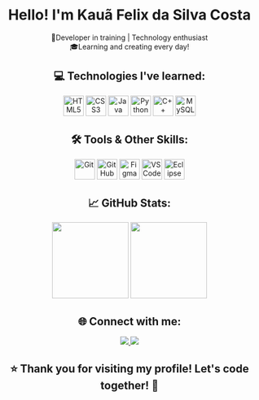 <h1 align="center">Hello! I'm Kauã Felix da Silva Costa</h1>

<p align="center">
  🚀Developer in training | Technology enthusiast <br>
  🎓Learning and creating every day!
</p>


  <h2 align = "center"> 💻 Technologies I've learned: </h2>

<p align="center">
  <img src="https://cdn.jsdelivr.net/gh/devicons/devicon/icons/html5/html5-original.svg" alt="HTML5" width="40" height="40"/>
  <img src="https://cdn.jsdelivr.net/gh/devicons/devicon/icons/css3/css3-original.svg" alt="CSS3" width="40" height="40"/>
  <img src="https://cdn.jsdelivr.net/gh/devicons/devicon/icons/java/java-original.svg" alt="Java" width="40" height="40"/>
  <img src="https://cdn.jsdelivr.net/gh/devicons/devicon/icons/python/python-original.svg" alt="Python" width="40" height="40"/>
  <img src="https://cdn.jsdelivr.net/gh/devicons/devicon/icons/cplusplus/cplusplus-original.svg" alt="C++" width="40" height="40"/>
  <img src="https://cdn.jsdelivr.net/gh/devicons/devicon/icons/mysql/mysql-original.svg" alt="MySQL" width="40" height="40"/>
</p>


 <h2 align = "center"> 🛠️ Tools & Other Skills: </h2>

<p align="center">
  <img src="https://cdn.jsdelivr.net/gh/devicons/devicon/icons/git/git-original.svg" alt="Git" width="40" height="40"/>
  <img src="https://cdn.jsdelivr.net/gh/devicons/devicon/icons/github/github-original.svg" alt="GitHub" width="40" height="40"/>
  <img src="https://cdn.jsdelivr.net/gh/devicons/devicon/icons/figma/figma-original.svg" alt="Figma" width="40" height="40"/>
  <img src="https://cdn.jsdelivr.net/gh/devicons/devicon/icons/vscode/vscode-original.svg" alt="VS Code" width="40" height="40"/>
  <img src="https://cdn.jsdelivr.net/gh/devicons/devicon/icons/eclipse/eclipse-original.svg" alt="Eclipse" width="40" height="40"/>
</p>




<h2 align= "center"> 📈 GitHub Stats: </h2>

<p align="center">
  <img height="150em" src="https://github-readme-stats.vercel.app/api?username=kauaafeelix&show_icons=true&theme=radical&count_private=true"/>
  <img height="150em" src="https://github-readme-stats.vercel.app/api/top-langs/?username=kauaafeelix&layout=compact&theme=radical"/>
</p>



<h2 align = "center"> 🌐 Connect with me: </h2>

<p align="center">
  <a href="https://www.linkedin.com/in/seuusuario/" target="_blank">
    <img src="https://img.shields.io/badge/-LinkedIn-blue?style=for-the-badge&logo=linkedin&logoColor=white"/>
  </a>
  <a href="mailto:kfelixcosta11@gmail.com">
    <img src="https://img.shields.io/badge/-Gmail-D14836?style=for-the-badge&logo=gmail&logoColor=white"/>
  </a>
</p>


  <h2 align = "center" >⭐ Thank you for visiting my profile! Let's code together! 🚀</h2>
